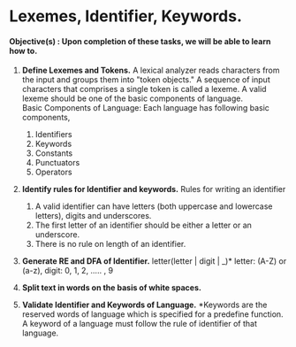 # Lexemes, Identifier, Keywords.
#### **Objective(s) : Upon completion of these tasks, we will be able to learn how to.**

1.	**Define Lexemes and Tokens.**
    A lexical analyzer reads characters from the input and groups them into "token objects." A sequence of input characters that comprises a single token is called a lexeme. A valid lexeme should be one of the basic components of language.  
    Basic Components of Language:
    Each language has following basic components,
    1.	Identifiers
    2.	Keywords
    3.	Constants
    4.	Punctuators
    5.	Operators

2.	**Identify rules for Identifier and keywords.**
    Rules for writing an identifier
    1.	A valid identifier can have letters (both uppercase and lowercase letters), digits and underscores.
    2.	The first letter of an identifier should be either a letter or an underscore. 
    3.	There is no rule on length of an identifier. 

3.	**Generate RE and DFA of Identifier.**
    letter(letter | digit | _)*
    letter: (A-Z) or (a-z),  digit: 0, 1, 2, ….. , 9

4.	**Split text in words on the basis of white spaces.**

5.	**Validate Identifier and Keywords of Language.**
    *Keywords are the reserved words of language which is specified for a predefine function. A keyword of a language must follow the rule of identifier of that language.
